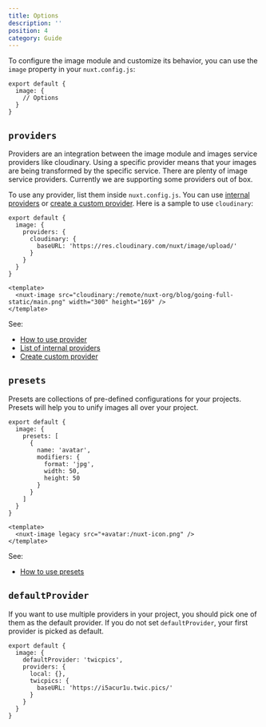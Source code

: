 ```yaml
---
title: Options
description: ''
position: 4
category: Guide
---
```


To configure the image module and customize its behavior, you can use the `image` property in your `nuxt.config.js`:

```js{}[nuxt.config.js]
export default {
  image: {
    // Options
  }
}
```

## `providers`

Providers are an integration between the image module and images service providers like cloudinary. Using a specific provider means that your images are being transformed by the specific service.
There are plenty of image service providers. Currently we are supporting some providers out of box.

To use any provider, list them inside `nuxt.config.js`. You can use [internal providers](/providers) or [create a custom provider](/custom-provider).
Here is a sample to use `cloudinary`:

<code-group>
  <code-block label="nuxt.config.js" active>

  ```js{}[nuxt.config.js]
  export default {
    image: {
      providers: {
        cloudinary: {
          baseURL: 'https://res.cloudinary.com/nuxt/image/upload/'
        }
      }
    }
  }
  ```
  </code-block>
  <code-block label="index.vue">

  ```vue{}[index.vue]
  <template>
    <nuxt-image src="cloudinary:/remote/nuxt-org/blog/going-full-static/main.png" width="300" height="169" />
  </template>
  ```

  </code-block>
  <code-block label="Preview">

  <div class="text-center p-4 bg-gray-800 rounded-b-md">
    <nuxt-image src="cloudinary:/remote/nuxt-org/blog/going-full-static/main.png" width="300" height="169"></nuxt-image>
  </div>

  </code-block>
</code-group>

<!-- local provider -->
<!-- writing custom providers -->
See:
- [How to use provider](/nuxt-image#provider)
- [List of internal providers](/providers)
- [Create custom provider](/custom-provider)

## `presets`

Presets are collections of pre-defined configurations for your projects. Presets will help you to unify images all over your project.

<code-group>
  <code-block label="nuxt.config.js" active>

  ```js{}[nuxt.config.js]
  export default {
    image: {
      presets: [
        {
          name: 'avatar',
          modifiers: {
            format: 'jpg',
            width: 50,
            height: 50
          }
        }
      ]
    }
  }
  ```
  </code-block>
  <code-block label="index.vue">

  ```vue{}[index.vue]
  <template>
    <nuxt-image legacy src="+avatar:/nuxt-icon.png" />
  </template>
  ```

  </code-block>
  <code-block label="Preview">

  <div class="text-center p-4 bg-gray-800 rounded-b-md">
    <nuxt-image legacy src="+avatar:/nuxt-icon.png"></nuxt-image>
  </div>

  </code-block>
</code-group>

See:
- [How to use presets](/nuxt-image#preset)

## `defaultProvider`

If you want to use multiple providers in your project, you should pick one of them as the default provider. If you do not set `defaultProvider`, your first provider is picked as default.

```js{}[nuxt.config.js]
export default {
  image: {
    defaultProvider: 'twicpics',
    providers: {
      local: {},
      twicpics: {
        baseURL: 'https://i5acur1u.twic.pics/'
      }
    }
  }
}
```
